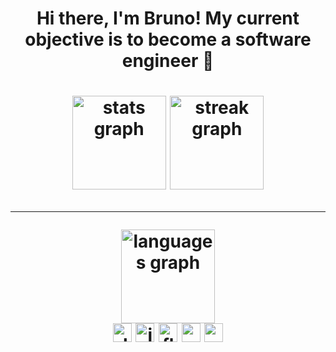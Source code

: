 <h1 align="center">Hi there, I'm Bruno! My current objective is to become a software engineer 👋<h1/>
<div align="center">
  <div>
    <img src="https://github-readme-stats.vercel.app/api?username=BrunoPolaski&hide_title=false&hide_rank=false&show_icons=true&include_all_commits=true&count_private=true&disable_animations=false&theme=vue-dark&locale=en&hide_border=true&border_radius=25&card_width=320" height="150" alt="stats graph" />
    <img src="https://streak-stats.demolab.com?user=BrunoPolaski&locale=en&mode=daily&theme=vue-dark&hide_border=true&border_radius=25&card_width=320" height="150" alt="streak graph"  />
  </div>
  <hr>
  <div>
    <img src="https://github-readme-stats.vercel.app/api/top-langs?username=BrunoPolaski&locale=en&hide_title=false&layout=compact&card_width=320&langs_count=6&theme=vue-dark&hide_border=true&border_radius=25" height="150" alt="languages graph"  />
  </div>
</div>
<div align="center">
  <img src="https://skillicons.dev/icons?i=dart" height="30" alt="dart logo" />
  <img src="https://skillicons.dev/icons?i=java" height="30" alt="java logo"  />
  <img src="https://skillicons.dev/icons?i=flutter" height="30" alt="flutter logo" />
  <img src="https://skillicons.dev/icons?i=vue" height="30" alt="vue logo"  />
  <img src="https://skillicons.dev/icons?i=go" height="30" alt="go logo"  />
</div>
